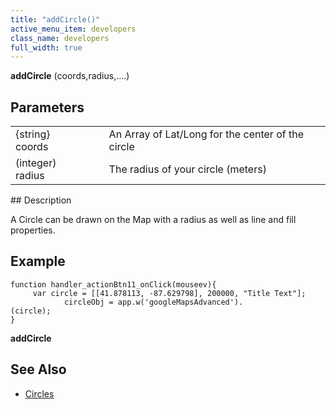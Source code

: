 ```yaml
---
title: "addCircle()"
active_menu_item: developers
class_name: developers
full_width: true
---
```



**addCircle** (coords,radius,....)

## Parameters

<table>
<tr>
<td width="169">
{string} coords

</td>
<td width="17">
</td>
<td width="694">
An Array of Lat/Long for the center of the circle

</td>
</tr>
<tr>
<td width="169">
(integer) radius

</td>
<td width="17">
</td>
<td width="694">
The radius of your circle (meters)

</td>
</tr>
</table>
## Description

A Circle can be drawn on the Map with a radius as well as line and fill properties.

## **Example**

    function handler_actionBtn11_onClick(mouseev){
         var circle = [[41.878113, -87.629798], 200000, "Title Text"];
                circleObj = app.w('googleMapsAdvanced').
    (circle);
    }
     
   

**addCircle**

## **See Also**

 - [Circles](/developers/user-guide/product-guide/advanced-important-widgets/google-v3-maps-widget/working-with-overlays/circles)

